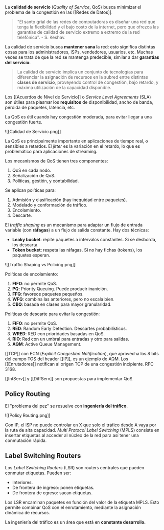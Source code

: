 La **calidad de servicio** (*Quality of Service*, QoS) busca minimizar el problema de la congestión en las [[Redes de Datos]].

> "El santo grial de las redes de computadoras es diseñar una red que tenga la flexibilidad y el bajo costo de la internet, pero que ofrezca las garantías de calidad de servicio extremo a extremo de la red telefónica". - S. Keshav.

La calidad de servicio busca **mantener sana** la red: esto significa distintas cosas para los administradores, ISPs, vendedores, usuarios, etc. Muchas veces se trata de que la red se mantenga predecible, similar a dar **garantías del servicio**.

> La calidad de servicio implica un conjunto de tecnologías para diferenciar la asignación de recursos en la subred entre distintas **clases de servicio**, proveyendo control de congestión, bajo retardo, y máxima utilización de la capacidad disponible.

Los [[Acuerdos de Nivel de Servicio]] o *Service Level Agreements* (SLA) son útiles para plasmar los **requisitos** de disponibilidad, ancho de banda, pérdida de paquetes, latencia, etc.

La QoS es útil cuando hay congestión moderada, para evitar llegar a una congestión fuerte.

![[Calidad de Servicio.png]]

La QoS es principalmente importante en aplicaciones de tiempo real, o sensibles a retardos. El *jitter* es la variación en el retardo, lo que es problemático para aplicaciones de streaming.

Los mecanismos de QoS tienen tres componentes:

1. QoS en cada nodo.
2. Señalización de QoS.
3. Políticas, gestión, y contabilidad.

Se aplican políticas para:

1. Admisión y clasificación (hay inequidad entre paquetes).
2. Modelado y conformación de tráfico.
3. Encolamiento.
4. Descarte.

El *traffic shaping* es un mecanismo para adaptar un flujo de entrada variable (con **ráfagas**) a un flujo de salida constante. Hay dos técnicas:

- **Leaky bucket**: repite paquetes a intervalos constantes. Si se desborda, los descarta.
- **Token bucket**: respeta las ráfagas. Si no hay fichas (tokens), los paquetes esperan.

![[Traffic Shaping vs Policing.png]]

Políticas de encolamiento:

1. **FIFO**: no permite QoS.
2. **PQ**: Priority Queuing. Puede producir inanición.
3. **FFQ**: favorece paquetes pequeños.
4. **WFQ**: combina las anteriores, pero no escala bien.
5. **CBQ**: basada en clases para mayor granularidad.

Políticas de descarte para evitar la congestión:

1. **FIFO**: no permite QoS.
2. **RED**: Random Early Detection. Descartes probabilísticos.
3. **WRED**: RED con prioridades basadas en QoS.
4. **RIO**: Red con un umbral para entradas y otro para salidas.
5. **AQM**: Active Queue Management.

[[TCP]] con ECN (*Explicit Congestion Notification*), que aprovecha los 8 bits del campo TOS del header [[IP]], es un ejemplo de AQM. Los [[Enrutadores]] notifican al origen TCP de una congestión incipiente. RFC 3168.

[[IntServ]] y [[DiffServ]] son propuestas para implementar QoS.

## Policy Routing

El "problema del pez" se resuelve con **ingeniería del tráfico**.

![[Policy Routing.png]]

Con IP, el ISP no puede controlar en X que solo el tráfico desde A vaya por la ruta de alta capacidad. *Multi Protocol Label Switching* (MPLS) consiste en insertar etiquetas al acceder al núcleo de la red para así tener una conmutación rápida.

## Label Switching Routers

Los *Label Switching Routers* (LSR) son routers centrales que pueden conmutar etiquetas. Pueden ser:

- Interiores.
- De frontera de ingreso: ponen etiquetas.
- De frontera de egreso: sacan etiquetas.

Los LSR encaminan paquetes en función del valor de la etiqueta MPLS. Esto permite combinar QoS con el enrutamiento, mediante la asignación dinámica de recursos.

La ingeniería del tráfico es un área que está en **constante desarrollo**.

